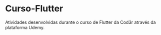 # Curso-Flutter
Atividades desenvolvidas durante o curso de Flutter da Cod3r através da plataforma Udemy.
